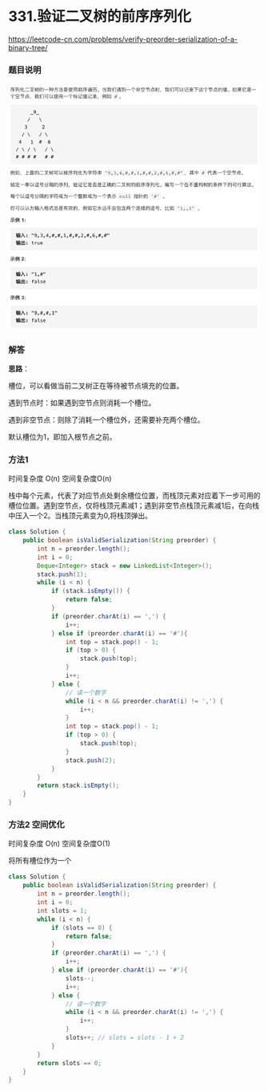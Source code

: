 # 331.验证二叉树的前序序列化

https://leetcode-cn.com/problems/verify-preorder-serialization-of-a-binary-tree/



### 题目说明

![image-20210312101410460](img/image-20210312101410460.png)



### 解答

**思路**：

槽位，可以看做当前二叉树正在等待被节点填充的位置。

遇到节点时：如果遇到空节点则消耗一个槽位。

遇到非空节点：则除了消耗一个槽位外，还需要补充两个槽位。

默认槽位为1，即加入根节点之前。

### 方法1 

时间复杂度 O(n) 空间复杂度O(n)

栈中每个元素，代表了对应节点处剩余槽位位置，而栈顶元素对应着下一步可用的槽位位置。遇到空节点，仅将栈顶元素减1；遇到非空节点栈顶元素减1后，在向栈中压入一个2。当栈顶元素变为0,将栈顶弹出。

```java
class Solution {
    public boolean isValidSerialization(String preorder) {
        int n = preorder.length();
        int i = 0;
        Deque<Integer> stack = new LinkedList<Integer>();
        stack.push(1);
        while (i < n) {
            if (stack.isEmpty()) {
                return false;
            }
            if (preorder.charAt(i) == ',') {
                i++;
            } else if (preorder.charAt(i) == '#'){
                int top = stack.pop() - 1;
                if (top > 0) {
                    stack.push(top);
                }
                i++;
            } else {
                // 读一个数字
                while (i < n && preorder.charAt(i) != ',') {
                    i++;
                }
                int top = stack.pop() - 1;
                if (top > 0) {
                    stack.push(top);
                }
                stack.push(2);
            }
        }
        return stack.isEmpty();
    }
}
```



### 方法2 空间优化

时间复杂度 O(n) 空间复杂度O(1)

将所有槽位作为一个

```java
class Solution {
    public boolean isValidSerialization(String preorder) {
        int n = preorder.length();
        int i = 0;
        int slots = 1;
        while (i < n) {
            if (slots == 0) {
                return false;
            }
            if (preorder.charAt(i) == ',') {
                i++;
            } else if (preorder.charAt(i) == '#'){
                slots--;
                i++;
            } else {
                // 读一个数字
                while (i < n && preorder.charAt(i) != ',') {
                    i++;
                }
                slots++; // slots = slots - 1 + 2
            }
        }
        return slots == 0;
    }
}
```



